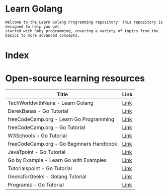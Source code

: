 # Learn Golang
    Welcome to the Learn Golang Programming repository! This repository is designed to help you get 
    started with Ruby programming, covering a variety of topics from the basics to more advanced concepts.


# Index


# Open-source learning resources

| Title                                             | Link                                                                   |
|---------------------------------------------------|------------------------------------------------------------------------|
| TechWorldwithNana - Learn Golang                  | [Link](https://www.youtube.com/watch?v=yyUHQIec83I&ab_channel=TechWorldwithNana) |
| DerekBanas - Go Tutorial                          | [Link](https://www.youtube.com/watch?v=YzLrWHZa-Kc&ab_channel=DerekBanas) |
| freeCodeCamp.org - Learn Go Programming           | [Link](https://www.youtube.com/watch?v=YS4e4q9oBaU&ab_channel=freeCodeCamp.org) |
| freeCodeCamp.org - Go Tutorial                    | [Link](https://www.youtube.com/watch?v=un6ZyFkqFKo&ab_channel=freeCodeCamp.org) |
| W3Schools - Go Tutorial                           | [Link](https://www.w3schools.com/go/)                                  |
| freeCodeCamp.org - Go Beginners Handbook          | [Link](https://www.freecodecamp.org/news/go-beginners-handbook/)      |
| JavaTpoint - Go Tutorial                          | [Link](https://www.javatpoint.com/go-tutorial)                         |
| Go by Example - Learn Go with Examples            | [Link](https://gobyexample.com/)                                       |
| Tutorialspoint - Go Tutorial                      | [Link](https://www.tutorialspoint.com/go/index.htm)                   |
| GeeksforGeeks - Golang Tutorial                   | [Link](https://www.geeksforgeeks.org/golang-tutorial-learn-go-programming-language/) |
| Programiz - Go Tutorial                           | [Link](https://www.programiz.com/golang)                               |
